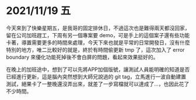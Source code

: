 # 2021/11/19 五

今天來到了快樂星期五，是我哥的固定排休日，不過這次也是難得兩天都沒回家，留在公司加班趕工，下周有另一個專案要 demo，可是手上的這個案子還有些功能卡著，導置需要更多的時間來處理，今天下來也就是平常的日常開發日，沒有什麼特別的地方，唯二比較好的就是，終於有時間偷更新 tmp 了，這次加入了 error boundary 來優化功能死掉後不會白屏的問題，看起來效果挺好的。

在晚上的加班途中，想到了可以先將APP加個版號，讓測試人員能明確的知道是否已經進行更新，這是腦內突然想到大師兄說過的 git tag，立馬進行一波自動建置測試，絕果卡了一整晚還沒弄出來，就差了一步寫檔就可以達成了...，也因此花了不少時間。